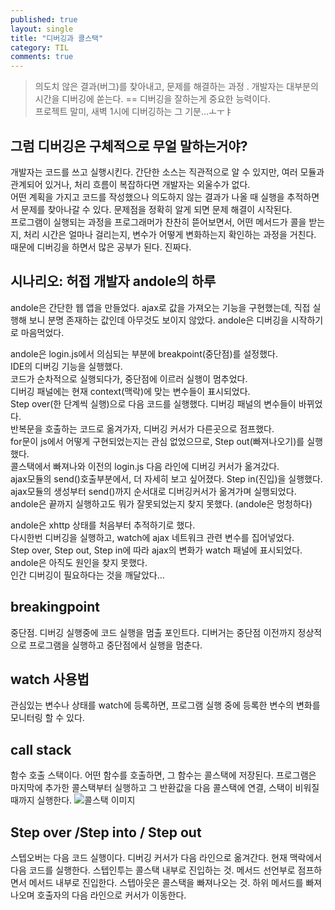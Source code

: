 ```yaml
---
published: true
layout: single
title: "디버깅과 콜스택"
category: TIL
comments: true
---
```


> 의도치 않은 결과(버그)를 찾아내고, 문제를 해결하는 과정 . 
> 개발자는 대부분의 시간을 디버깅에 쏟는다. == 디버깅을 잘하는게 중요한 능력이다.  
> 프로젝트 말미, 새벽 1시에 디버깅하는 그 기분...ㅗㅜㅑ  

## 그럼 디버깅은 구체적으로 무얼 말하는거야?
개발자는 코드를 쓰고 실행시킨다. 간단한 소스는 직관적으로 알 수 있지만, 여러 모듈과 관계되어 있거나, 처리 흐름이 복잡하다면 개발자는 외울수가 없다.  
어떤 계획을 가지고 코드를 작성했으나 의도하지 않는 결과가 나올 때 실행을 추적하면서 문제를 찾아나갈 수 있다. 문제점을 정확히 알게 되면 문제 해결이 시작된다.  
프로그램이 실행되는 과정을 프로그래머가 찬찬히 뜯어보면서, 어떤 메서드가 콜을 받는지, 처리 시간은 얼마나 걸리는지, 변수가 어떻게 변화하는지 확인하는 과정을 거친다.  
때문에 디버깅을 하면서 많은 공부가 된다. 진짜다.  

## 시나리오: 허접 개발자 andole의 하루

andole은 간단한 웹 앱을 만들었다. ajax로 값을 가져오는 기능을 구현했는데, 직접 실행해 보니 분명 존재하는 값인데 아무것도 보이지 않았다. andole은 디버깅을 시작하기로 마음먹었다.

andole은 login.js에서 의심되는 부분에 breakpoint(중단점)를 설정했다.  
IDE의 디버깅 기능을 실행했다.  
코드가 순차적으로 실행되다가, 중단점에 이르러 실행이 멈추었다.  
디버깅 패널에는 현재 context(맥락)에 맞는 변수들이 표시되었다.  
Step over(한 단계씩 실행)으로 다음 코드를 실행했다. 디버깅 패널의 변수들이 바뀌었다.  
반복문을 호출하는 코드로 옮겨가자, 디버깅 커서가 다른곳으로 점프했다.  
for문이 js에서 어떻게 구현되었는지는 관심 없었으므로, Step out(빠져나오기)를 실행했다.  
콜스택에서 빠져나와 이전의 login.js 다음 라인에 디버깅 커서가 옮겨갔다.  
ajax모듈의 send()호출부분에서, 더 자세히 보고 싶어졌다. Step in(진입)을 실행했다.  
ajax모듈의 생성부터 send()까지 순서대로 디버깅커서가 옮겨가며 실행되었다.  
andole은 끝까지 실행하고도 뭐가 잘못되었는지 찾지 못했다. (andole은 멍청하다)  

andole은 xhttp 상태를 처음부터 추적하기로 했다.  
다시한번 디버깅을 실행하고, watch에 ajax 네트워크 관련 변수를 집어넣었다.  
Step over, Step out, Step in에 따라 ajax의 변화가 watch 패널에 표시되었다.  
andole은 아직도 원인을 찾지 못했다.  
인간 디버깅이 필요하다는 것을 깨달았다...  

## breakingpoint
중단점. 디버깅 실행중에 코드 실행을 멈출 포인트다. 디버거는 중단점 이전까지 정상적으로 프로그램을 실행하고 중단점에서 실행을 멈춘다.

## watch 사용법
관심있는 변수나 상태를 watch에 등록하면, 프로그램 실행 중에 등록한 변수의 변화를 모니터링 할 수 있다.

## call stack
함수 호출 스택이다. 어떤 함수를 호출하면, 그 함수는 콜스택에 저장된다. 프로그램은 마지막에 추가한 콜스택부터 실행하고 그 반환값을 다음 콜스택에 연결, 스택이 비워질 때까지 실행한다.
![콜스택 이미지](https://cdn-images-1.medium.com/max/1600/1*1FL2WcODqRrK40rrzA5QQA.png)

## Step over /Step into / Step out
스텝오버는 다음 코드 실행이다. 디버깅 커서가 다음 라인으로 옮겨간다. 현재 맥락에서 다음 코드를 실행한다.
스텝인투는 콜스택 내부로 진입하는 것. 메서드 선언부로 점프하면서 메서드 내부로 진입한다.
스텝아웃은 콜스택을 빠져나오는 것. 하위 메서드를 빠져나오며 호출자의 다음 라인으로 커서가 이동한다.
